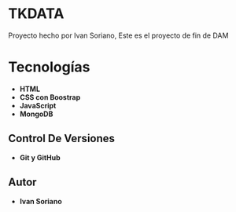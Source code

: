 # TKDATA

Proyecto hecho por Ivan Soriano,
Este es el proyecto de fin de DAM

# Tecnologías

* **HTML**
* **CSS con Boostrap**
* **JavaScript**
* **MongoDB**

## Control De Versiones 

* **Git y GitHub**

## Autor

* **Ivan Soriano** 
